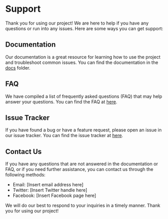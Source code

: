 <!--
=========================================================================================
          /$$$$$$  /$$   /$$ /$$$$$$$  /$$$$$$$   /$$$$$$  /$$$$$$$  /$$$$$$$$
         /$$__  $$| $$  | $$| $$__  $$| $$__  $$ /$$__  $$| $$__  $$|__  $$__/
        | $$  \__/| $$  | $$| $$  \ $$| $$  \ $$| $$  \ $$| $$  \ $$   | $$   
        |  $$$$$$ | $$  | $$| $$$$$$$/| $$$$$$$/| $$  | $$| $$$$$$$/   | $$   
         \____  $$| $$  | $$| $$____/ | $$____/ | $$  | $$| $$__  $$   | $$   
         /$$  \ $$| $$  | $$| $$      | $$      | $$  | $$| $$  \ $$   | $$   
        |  $$$$$$/|  $$$$$$/| $$      | $$      |  $$$$$$/| $$  | $$   | $$   
         \______/  \______/ |__/      |__/       \______/ |__/  |__/   |__/   
=========================================================================================
 Author: Fabio Craig Wimmer Florey                                        version: 0.0.1
=========================================================================================
                                        ~ NOTICE ~
       Project, Copyright © 2022, Fabio Craig Wimmer Florey - All Rights Reserved.
           Unless required by applicable law or agreed to in writing, software      
            distributed under the License is distributed on an "AS IS" BASIS,       
         WITHOUT WARRANTIES OR CONDITIONS OF ANY KIND, either express or implied.   
             See the License for the specific language governing permissions        
                            and limitations under the License.
 License: MIT-0                                       Terms and Conditions: ./LICENSE.md
=========================================================================================
-->
# Support

Thank you for using our project! We are here to help if you have any questions or run into any issues. Here are some ways you can get support:

## Documentation

Our documentation is a great resource for learning how to use the project and troubleshoot common issues. You can find the documentation in the [docs][DOCUMENTS] folder.

## FAQ

We have compiled a list of frequently asked questions (FAQ) that may help answer your questions. You can find the FAQ at [here][FAQ].

## Issue Tracker

If you have found a bug or have a feature request, please open an issue in our issue tracker. You can find the issue tracker at [here][ISSUE].

## Contact Us

If you have any questions that are not answered in the documentation or FAQ, or if you need further assistance, you can contact us through the following methods:

- Email: [Insert email address here]
- Twitter: [Insert Twitter handle here]
- Facebook: [Insert Facebook page here]

We will do our best to respond to your inquiries in a timely manner. Thank you for using our project!

<!--------------- Hyperlinks ---------------->
[DOCUMENTS]: ../docs/
[FAQ]: ../docs/FAQ.md
[ISSUE]: ../../../issues
